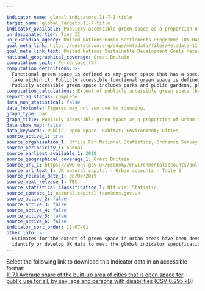 ```yaml
---

indicator_name: global_indicators.11-7-1-title
target_name: global_targets.11-7-title
indicator_available: Publicly accessible green space as a proportion of urban area
un_designated_tier: Tier II
un_custodian_agency: United Nations Human Settlements Programme (UN-Habitat)
goal_meta_link: https://unstats.un.org/sdgs/metadata/files/Metadata-11-07-01.pdf
goal_meta_link_text: United Nations Sustainable Development Goals Metadata (PDF 4.0 MB)
national_geographical_coverage: Great Britain
computation_units: Percentage (%)
computation_definitions: >-
  Functional green space is defined as any green space that has a specific function in its use, for example, public parks or gardens, playing fields, golf courses, allotments etc. These spaces contain natural land cover, and can also include some blue space, for example, a park that has a
  lake within it. Publicly accessible functional green space is defined as a subset of functional green space, it removes green spaces expected to have restriction to entry, for example, golf courses. Restrictions to entry limits the ability of the green space to provide cultural services.
  Publicly accessible green space includes parks and public gardens, playing fields, cemetery and religious grounds.
computation_calculations: Extent of publicly accessible green space (hectares)/extent of urban area (hectares)*100.
reporting_status: complete
data_non_statistical: false
data_footnote: Figures may not sum due to rounding.
graph_type: bar
graph_title: Publicly accessible green space as a proportion of urban area
data_show_map: false
data_keywords: Public; Open Space; Habitat; Environment; Cities
source_active_1: true
source_organisation_1: Office For National Statistics, Ordnance Survey
source_periodicity_1: Annual
source_earliest_available_1: 2019
source_geographical_coverage_1: Great Britain
source_url_1: https://www.ons.gov.uk/economy/environmentalaccounts/bulletins/uknaturalcapital/urbanaccounts#extent-of-green-and-blue-spaces-in-urban-areas-in-great-britain
source_url_text_1: UK natural capital - Urban accounts - Table 3
source_release_date_1: 08/08/2019
source_next_release_1: TBC
source_statistical_classification_1: Official Statistic
source_contact_1: natural.capital.team@ons.gov.uk
source_active_2: false
source_active_3: false
source_active_4: false
source_active_5: false
source_active_6: false
indicator_sort_order: 11-07-01
other info: >-
  Estimates for the extent of green space in urban areas have been developed through collaborative work between the Office for National Statistics (ONS) and the Ordnance Survey (OS) .  This indicator is being used as an approximation of the UN SDG Indicator. Where possible, we will work to
  identify or develop UK data to meet the global indicator specification. This indicator has been identified in collaboration with topic experts.
---
```

Select the following link to download this indicator data in an accessible format:<br>[11.7.1 Average share of the built-up area of cities that is open space for public use for all, by sex, age and persons with disabilities (CSV 0.295 kB)](https://sustainabledevelopment-uk.github.io/sdg-data/data/11-7-1.csv)